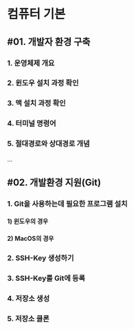 # 컴퓨터 기본

## #01. 개발자 환경 구축

### 1. 운영체제 개요

### 2. 윈도우 설치 과정 확인

### 3. 맥 설치 과정 확인

### 4. 터미널 명령어

### 5. 절대경로와 상대경로 개념

...

## #02. 개발환경 지원(Git)

### 1. Git을 사용하는데 필요한 프로그램 설치

#### 1) 윈도우의 경우

#### 2) MacOS의 경우

### 2. SSH-Key 생성하기

### 3. SSH-Key를 Git에 등록

### 4. 저장소 생성

### 5. 저장소 클론
